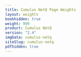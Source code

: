 ```yaml
---
title: Cumulus NetQ Page Weights
layout: weights
bookhidden: true
weight: 999
product: Cumulus NetQ
version: "2.4"
imgData: cumulus-netq
siteSlug: cumulus-netq
pdfhidden: true
---
```


